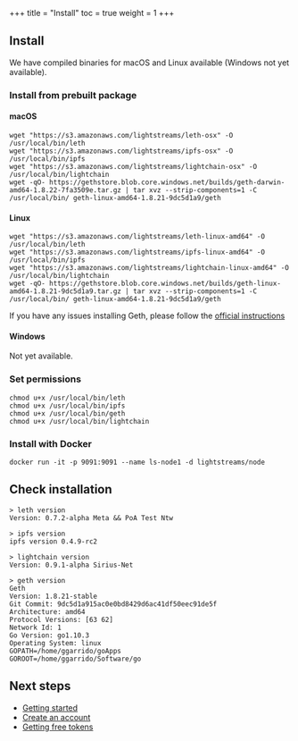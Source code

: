 +++
title = "Install"
toc = true
weight = 1
+++

## Install

We have compiled binaries for macOS and Linux available (Windows not yet available).

### Install from prebuilt package

#### macOS

```
wget "https://s3.amazonaws.com/lightstreams/leth-osx" -O /usr/local/bin/leth
wget "https://s3.amazonaws.com/lightstreams/ipfs-osx" -O /usr/local/bin/ipfs
wget "https://s3.amazonaws.com/lightstreams/lightchain-osx" -O /usr/local/bin/lightchain
wget -qO- https://gethstore.blob.core.windows.net/builds/geth-darwin-amd64-1.8.22-7fa3509e.tar.gz | tar xvz --strip-components=1 -C /usr/local/bin/ geth-linux-amd64-1.8.21-9dc5d1a9/geth
```

#### Linux

```
wget "https://s3.amazonaws.com/lightstreams/leth-linux-amd64" -O /usr/local/bin/leth
wget "https://s3.amazonaws.com/lightstreams/ipfs-linux-amd64" -O /usr/local/bin/ipfs
wget "https://s3.amazonaws.com/lightstreams/lightchain-linux-amd64" -O /usr/local/bin/lightchain
wget -qO- https://gethstore.blob.core.windows.net/builds/geth-linux-amd64-1.8.21-9dc5d1a9.tar.gz | tar xvz --strip-components=1 -C /usr/local/bin/ geth-linux-amd64-1.8.21-9dc5d1a9/geth
```

If you have any issues installing Geth, please follow the [official instructions](https://geth.ethereum.org/downloads/)

#### Windows

Not yet available.

### Set permissions

```
chmod u+x /usr/local/bin/leth
chmod u+x /usr/local/bin/ipfs
chmod u+x /usr/local/bin/geth
chmod u+x /usr/local/bin/lightchain
```

### Install with Docker

```
docker run -it -p 9091:9091 --name ls-node1 -d lightstreams/node
```

## Check installation

```
> leth version
Version: 0.7.2-alpha Meta && PoA Test Ntw

> ipfs version
ipfs version 0.4.9-rc2

> lightchain version
Version: 0.9.1-alpha Sirius-Net

> geth version
Geth
Version: 1.8.21-stable
Git Commit: 9dc5d1a915ac0e0bd8429d6ac41df50eec91de5f
Architecture: amd64
Protocol Versions: [63 62]
Network Id: 1
Go Version: go1.10.3
Operating System: linux
GOPATH=/home/ggarrido/goApps
GOROOT=/home/ggarrido/Software/go
```

## Next steps
- [Getting started](/quick-start/getting-started)
- [Create an account](/quick-start/getting-started/#create-an-account)
- [Getting free tokens](/quick-start/getting-started/#get-free-testing-tokens)
